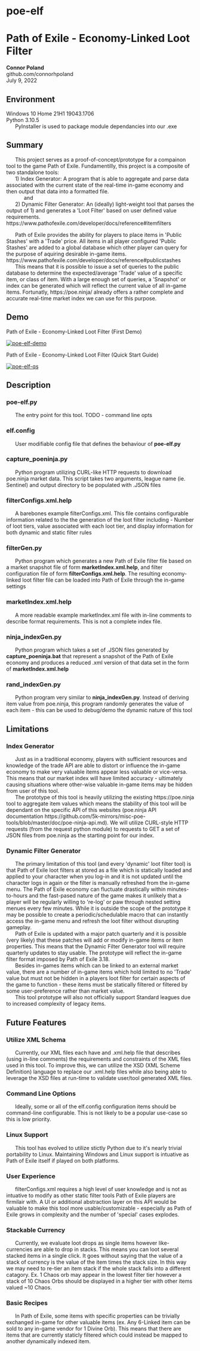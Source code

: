 # poe-elf
<h1>Path of Exile - Economy-Linked Loot Filter</h1>

<p>
	<strong>Connor Poland</strong><br />
	github.com/connorhpoland<br />
	July 9, 2022<br />
</p>

<h2>Environment</h2>
	<p>Windows 10 Home 21H1 19043.1706<br />
	Python 3.10.5<br />
		&nbsp;&nbsp;&nbsp;&nbsp;&nbsp;&nbsp;PyInstaller is used to package module dependancies into our .exe<br />

<h2>Summary</h2>
<p>&nbsp;&nbsp;&nbsp;&nbsp;&nbsp;&nbsp;This project serves as a proof-of-concept/prototype for a compainon tool to the game Path of Exile. Fundamentilly, this project is a composite of two standalone tools:<br />
	&nbsp;&nbsp;&nbsp;&nbsp;&nbsp;&nbsp;1) Index Generator: A program that is able to aggregate and parse data associated with the current state of the real-time in-game economy and then output that data into a formatted file.<br />
		&nbsp;&nbsp;&nbsp;&nbsp;&nbsp;&nbsp;&nbsp;&nbsp;&nbsp;&nbsp;&nbsp;&nbsp;and<br />
	&nbsp;&nbsp;&nbsp;&nbsp;&nbsp;&nbsp;2) Dynamic Filter Generator: An (ideally) light-weight tool that parses the output of 1) and generates a 'Loot Filter' based on user defined value requirements. https://www.pathofexile.com/developer/docs/reference#itemfilters</p>
		
<p>&nbsp;&nbsp;&nbsp;&nbsp;&nbsp;&nbsp;Path of Exile provides the ability for players to place items in 'Public Stashes' with a 'Trade' price. All items in all player configured 'Public Stashes' are added to a global database which other player can query for the purpose of aquiring desirable in-game items. https://www.pathofexile.com/developer/docs/reference#publicstashes<br />
&nbsp;&nbsp;&nbsp;&nbsp;&nbsp;&nbsp;This means that it is possible to issue a set of queries to the public database to determine the expected/average 'Trade' value of a specific item, or class of item. With a large enough set of queries, a 'Snapshot' or index can be generated which will reflect the current value of all in-game items.
Fortunatly, https://poe.ninja/ already offers a rather complete and accurate real-time market index we can use for this purpose.</p>

<h2>Demo</h2>
<p>Path of Exile - Economy-Linked Loot Filter (First Demo)</p>

[![poe-elf-demo](https://img.youtube.com/vi/x8C3kRLIXEw/hqdefault.jpg)](https://youtu.be/x8C3kRLIXEw "Path of Exile - Economy-Linked Loot Filter (First Demo)")

<p>Path of Exile - Economy-Linked Loot Filter (Quick Start Guide)</p>

[![poe-elf-qs](https://img.youtube.com/vi/MK8llofCZBI/hqdefault.jpg)](https://youtu.be/MK8llofCZBI "Path of Exile - Economy-Linked Loot Filter (Quick Start Guide)")

<h2>Description</h2>
<h3>poe-elf.py</h3>
<p>&nbsp;&nbsp;&nbsp;&nbsp;&nbsp;&nbsp;The entry point for this tool. TODO - command line opts</p>
<h3>elf.config</h3>
<p>&nbsp;&nbsp;&nbsp;&nbsp;&nbsp;&nbsp;User modifiable config file that defines the behaviour of <strong>poe-elf.py</strong></p>
<h3>capture_poeninja.py</h3>
<p>&nbsp;&nbsp;&nbsp;&nbsp;&nbsp;&nbsp;Python program utilizing CURL-like HTTP requests to download poe.ninja market data. This script takes two arguments, league name (ie. Sentinel) and output directory to be populated with .JSON files</p>
<h3>filterConfigs.xml.help</h3>
<p>&nbsp;&nbsp;&nbsp;&nbsp;&nbsp;&nbsp;A barebones example filterConfigs.xml. This file contains configurable information related to the the generation of the loot filter including - Number of loot tiers, value associated with each loot tier, and display information for both dynamic and static filter rules</p>
<h3>filterGen.py</h3>
<p>&nbsp;&nbsp;&nbsp;&nbsp;&nbsp;&nbsp;Python program which generates a new Path of Exile filter file based on a market snapshot file of form <strong>marketIndex.xml.help</strong>, and filter configuration file of form <strong>filterConfigs.xml.help</strong>. The resulting economy-linked loot filter file can be loaded into Path of Exile through the in-game settings</p>
<h3>marketIndex.xml.help</h3>
<p>&nbsp;&nbsp;&nbsp;&nbsp;&nbsp;&nbsp;A more readable example marketIndex.xml file with in-line comments to describe format requirements. This is not a complete index file.</p>
<h3>ninja_indexGen.py</h3>
<p>&nbsp;&nbsp;&nbsp;&nbsp;&nbsp;&nbsp;Python program which takes a set of .JSON files generated by <strong>capture_poeninja.bat</strong> that represent a snapshot of the Path of Exile economy and produces a reduced .xml version of that data set in the form of <strong>marketIndex.xml.help</strong></p>
<h3>rand_indexGen.py</h3>
<p>&nbsp;&nbsp;&nbsp;&nbsp;&nbsp;&nbsp;Python program very similar to <strong>ninja_indexGen.py</strong>. Instead of deriving item value from poe.ninja, this program randomly generates the value of each item - this can be used to debug/demo the dynamic nature of this tool</p>

<h2>Limitations</h2>
<h3>Index Generator</h3>
<p>&nbsp;&nbsp;&nbsp;&nbsp;&nbsp;&nbsp;Just as in a traditional economy, players with sufficient resources and knowledge of the trade API are able to distort or influence the in-game economy to make very valuable items appear less valuable or vice-versa. This means that our market index will have limited accuracy - ultimately causing situations where other-wise valuable in-game items may be hidden from user of this tool.<br />
&nbsp;&nbsp;&nbsp;&nbsp;&nbsp;&nbsp;The prototype of this tool is heavily utilizing the existing https://poe.ninja tool to aggregate item values which means the stability of this tool will be dependant on the specific API of this websites (poe.ninja API documentation https://github.com/5k-mirrors/misc-poe-tools/blob/master/doc/poe-ninja-api.md). We will utilize CURL-style HTTP requests (from the request python module) to requests to GET a set of JSON files from poe.ninja as the starting point for our index.</p>
<h3>Dynamic Filter Generator</h3>
<p>&nbsp;&nbsp;&nbsp;&nbsp;&nbsp;&nbsp;The primary limitation of this tool (and every 'dynamic' loot filter tool) is that Path of Exile loot filters at stored as a file which is statically loaded and applied to your character when you log-in and it is not updated until the character logs in again or the filter is manually refreshed from the in-game menu. The Path of Exile economy can fluctuate drastically within minutes-to-hours and the fast-pased nature of the game makes it unlikely that a player will be regularly willing to 're-log' or paw through nested setting menues every few minutes. While it is outside the scope of the prototype it may be possible to create a periodic/schedulable macro that can instantly access the in-game menu and refresh the loot filter without disrupting gameplay.<br />
&nbsp;&nbsp;&nbsp;&nbsp;&nbsp;&nbsp;Path of Exile is updated with a major patch quarterly and it is possible (very likely) that these patches will add or modify in-game items or item properties. This means that the Dynamic Filter Generator tool will require quarterly updates to stay usable. The prototype will reflect the in-game filter format imposed by Path of Exile 3.18.<br />
&nbsp;&nbsp;&nbsp;&nbsp;&nbsp;&nbsp;Besides in-games items which can be linked to an external market value, there are a number of in-game items which hold limited to no 'Trade' value but must not be hidden in a players loot filter for certain aspects of the game to function - these items must be statically filtered or filtered by some user-preference rather than market value.<br />
&nbsp;&nbsp;&nbsp;&nbsp;&nbsp;&nbsp;This tool prototype will also not officially support Standard leagues due to increased complexity of legacy items.</p>

<h2>Future Features</h2>
<h3>Utilize XML Schema</h3>
		<p>&nbsp;&nbsp;&nbsp;&nbsp;&nbsp;&nbsp;Currently, our XML files each have and .xml.help file that describes (using in-line comments) the requirements and constraints of the XML files used in this tool. To improve this, we can utilize the XSD (XML Scheme Definition) language to replace our .xml.help files while also being able to leverage the XSD files at run-time to validate user/tool generated XML files.</p>
<h3>Command Line Options</h3>
		<p>&nbsp;&nbsp;&nbsp;&nbsp;&nbsp;&nbsp;Ideally, some or all of the elf.config configuration items should be command-line configurable. This is not likely to be a popular use-case so this is low priority.</p>
<h3>Linux Support</h3>
		<p>&nbsp;&nbsp;&nbsp;&nbsp;&nbsp;&nbsp;This tool has evolved to utilize stictly Python due to it's nearly trivial portability to Linux. Maintaining Windows and Linux support is intuative as Path of Exile itself if played on both platforms.</p>
<h3>User Experience</h3>
		<p>&nbsp;&nbsp;&nbsp;&nbsp;&nbsp;&nbsp;filterConfigs.xml requires a high level of user knowledge and is not as intuative to modify as other static filter tools Path of Exile players are firmilair with. A UI or additional abstraction layer on this API would be valuable to make this tool more usable/customizable - especially as Path of Exile grows in complexity and the number of 'special' cases explodes.</p>
<h3>Stackable Currency</h3>
		<p>&nbsp;&nbsp;&nbsp;&nbsp;&nbsp;&nbsp;Currently, we evaluate loot drops as single items however like-currencies are able to drop in stacks. This means you can loot several stacked items in a single click. It goes without saying that the value of a stack of currency is the value of the item times the stack size. In this way we may need to re-tier an item stack if the whole stack falls into a different catagory. Ex. 1 Chaos orb may appear in the lowest filter tier however a stack of 10 Chaos Orbs should be displayed in a higher tier with other items valued ~10 Chaos.</p>
<h3>Basic Recipes</h3>
		<p>&nbsp;&nbsp;&nbsp;&nbsp;&nbsp;&nbsp;In Path of Exile, some items with specific properties can be trivially exchanged in-game for other valuable items (ex. Any 6-Linked item can be sold to any in-game vendor for 1 Divine Orb). This means that there are items that are currently staticly filtered which could instead be mapped to another dynamically indexed item.</p>
